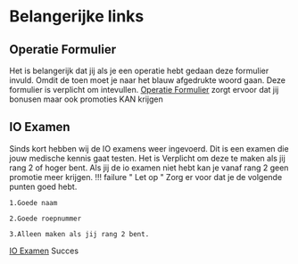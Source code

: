 # Belangerijke links

## Operatie Formulier
Het is belangerijk dat jij als je een operatie hebt gedaan deze formulier invuld. Omdit de toen moet je naar het blauw afgedrukte woord gaan. Deze formulier is verplicht om intevullen. 
[Operatie Formulier][example] zorgt ervoor dat jij bonusen maar ook promoties KAN krijgen

  [example]: https://forms.gle/nGZwYHuwXyBSnxpx9 "Formulier"

## IO Examen
Sinds kort hebben wij de IO examens weer ingevoerd.
Dit is een examen die jouw medische kennis gaat testen.
Het is Verplicht om deze te maken als jij rang 2 of hoger bent.
Als jij de io examen niet hebt kan je vanaf rang 2 geen promotie meer krijgen.
!!! failure " Let op "
    Zorg er voor dat je de volgende punten goed hebt. 

    1.Goede naam 

    2.Goede roepnummer

    3.Alleen maken als jij rang 2 bent. 
    


[IO Examen][example] Succes

  [example]: https://forms.gle/Ej4sWkTFZZd2QiDa6 "Examen"
